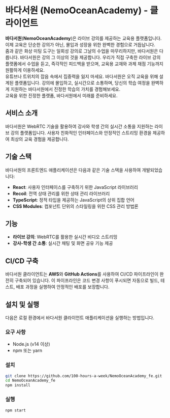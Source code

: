 # 바다서원 (NemoOceanAcademy) - 클라이언트

**바다서원**(**NemoOceanAcademy**)은 라이브 강의를 제공하는 교육용 플랫폼입니다. 이제 교육은 단순한 강의가 아닌, 몰입과 성장을 위한 완벽한 경험으로 거듭납니다.
<br>
줌과 같은 화상 미팅 도구는 일회성 강의로 그날의 수업을 마무리하지만, 바다서원은 다릅니다. 바다서원은 강의 그 이상의 것을 제공합니다. 우리가 직접 구축한 라이브 강의 플랫폼에서 수업을 듣고, 즉각적인 피드백을 받으며, 교육용 교재와 과제 채점 기능까지 원활하게 이용하세요.
<br>
유튜브나 트위치의 잡음 속에서 집중력을 잃지 마세요. 바다서원은 오직 교육을 위해 설계된 플랫폼입니다. 강의에 몰입하고, 실시간으로 소통하며, 당신의 학습 여정을 완벽하게 지원하는 바다서원에서 진정한 학습의 가치를 경험해보세요.
<br>
교육을 위한 진정한 플랫폼, 바다서원에서 미래를 준비하세요.

## 서비스 소개

바다서원은 WebRTC 기술을 활용하여 강사와 학생 간의 실시간 소통을 지원하는 라이브 강의 플랫폼입니다. 사용자 친화적인 인터페이스와 안정적인 스트리밍 환경을 제공하여 최상의 교육 경험을 제공합니다.

## 기술 스택

바다서원의 프론트엔드 애플리케이션은 다음과 같은 기술 스택을 사용하여 개발되었습니다:

- **React**: 사용자 인터페이스를 구축하기 위한 JavaScript 라이브러리
- **Recoil**: 전역 상태 관리를 위한 상태 관리 라이브러리
- **TypeScript**: 정적 타입을 제공하는 JavaScript의 상위 집합 언어
- **CSS Modules**: 컴포넌트 단위의 스타일링을 위한 CSS 관리 방법론

## 기능

- **라이브 강의**: WebRTC를 활용한 실시간 비디오 스트리밍
- **강사-학생 간 소통**: 실시간 채팅 및 화면 공유 기능 제공

## CI/CD 구축

바다서원 클라이언트는 **AWS**와 **GitHub Actions**를 사용하여 CI/CD 파이프라인이 완전히 구축되어 있습니다. 이 파이프라인은 코드 변경 사항이 푸시되면 자동으로 빌드, 테스트, 배포 과정을 실행하여 안정적인 배포를 보장합니다.

## 설치 및 실행

다음은 로컬 환경에서 바다서원 클라이언트 애플리케이션을 실행하는 방법입니다.

### 요구 사항

- Node.js (v14 이상)
- npm 또는 yarn

### 설치

```bash
git clone https://github.com/100-hours-a-week/NemoOceanAcademy_fe.git
cd NemoOceanAcademy_fe
npm install
```

### 실행

```bash
npm start
```